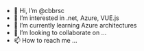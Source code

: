 - 👋 Hi, I’m @cbbrsc
- 👀 I’m interested in .net, Azure, VUE.js
- 🌱 I’m currently learning Azure architectures
- 💞️ I’m looking to collaborate on ...
- 📫 How to reach me ...

<!---
cbbrsc/cbbrsc is a ✨ special ✨ repository because its `README.md` (this file) appears on your GitHub profile.
You can click the Preview link to take a look at your changes.
--->
